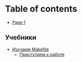 # Table of contents

* [Page 1](README.md)

## Учебники

* [Изучаем Makefile](uchebniki/izuchaem-makefile/README.md)
  * [Приступаем к работе](uchebniki/izuchaem-makefile/pristupaem-k-rabote.md)
